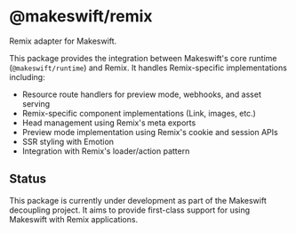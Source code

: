 # @makeswift/remix

Remix adapter for Makeswift.

This package provides the integration between Makeswift's core runtime (`@makeswift/runtime`) and Remix. It handles Remix-specific implementations including:

- Resource route handlers for preview mode, webhooks, and asset serving
- Remix-specific component implementations (Link, images, etc.)
- Head management using Remix's meta exports
- Preview mode implementation using Remix's cookie and session APIs
- SSR styling with Emotion
- Integration with Remix's loader/action pattern

## Status

This package is currently under development as part of the Makeswift decoupling project. It aims to provide first-class support for using Makeswift with Remix applications.